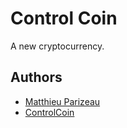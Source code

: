 # Control Coin

A new cryptocurrency.

## Authors
* [Matthieu Parizeau](http://www.github.com/mattparizeau)
* [ControlCoin](http://www.github.com/controlcoin)